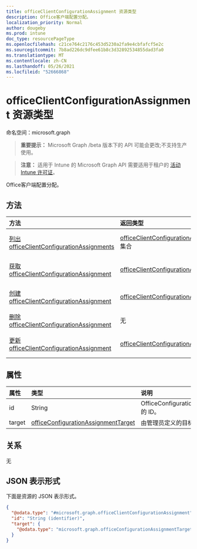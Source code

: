 ```yaml
---
title: officeClientConfigurationAssignment 资源类型
description: Office客户端配置分配。
localization_priority: Normal
author: dougeby
ms.prod: intune
doc_type: resourcePageType
ms.openlocfilehash: c21ce764c2176c453d5230a2fa9e4cbfafcf5e2c
ms.sourcegitcommit: 7b8ad226dc9dfee61b8c3d32892534855dad3fa0
ms.translationtype: MT
ms.contentlocale: zh-CN
ms.lasthandoff: 05/26/2021
ms.locfileid: "52666868"
---
```

# <a name="officeclientconfigurationassignment-resource-type"></a>officeClientConfigurationAssignment 资源类型

命名空间：microsoft.graph

> **重要提示：** Microsoft Graph /beta 版本下的 API 可能会更改;不支持生产使用。

> **注意：** 适用于 Intune 的 Microsoft Graph API 需要适用于租户的 [活动 Intune 许可证](https://go.microsoft.com/fwlink/?linkid=839381)。

Office客户端配置分配。

## <a name="methods"></a>方法
|方法|返回类型|说明|
|:---|:---|:---|
|[列出 officeClientConfigurationAssignments](../api/intune-cirrus-officeclientconfigurationassignment-list.md)|[officeClientConfigurationAssignment](../resources/intune-cirrus-officeclientconfigurationassignment.md) 集合|列出 [officeClientConfigurationAssignment](../resources/intune-cirrus-officeclientconfigurationassignment.md) 对象的属性和关系。|
|[获取 officeClientConfigurationAssignment](../api/intune-cirrus-officeclientconfigurationassignment-get.md)|[officeClientConfigurationAssignment](../resources/intune-cirrus-officeclientconfigurationassignment.md)|读取 [officeClientConfigurationAssignment](../resources/intune-cirrus-officeclientconfigurationassignment.md) 对象的属性和关系。|
|[创建 officeClientConfigurationAssignment](../api/intune-cirrus-officeclientconfigurationassignment-create.md)|[officeClientConfigurationAssignment](../resources/intune-cirrus-officeclientconfigurationassignment.md)|创建新的 [officeClientConfigurationAssignment](../resources/intune-cirrus-officeclientconfigurationassignment.md) 对象。|
|[删除 officeClientConfigurationAssignment](../api/intune-cirrus-officeclientconfigurationassignment-delete.md)|无|删除 [officeClientConfigurationAssignment](../resources/intune-cirrus-officeclientconfigurationassignment.md)。|
|[更新 officeClientConfigurationAssignment](../api/intune-cirrus-officeclientconfigurationassignment-update.md)|[officeClientConfigurationAssignment](../resources/intune-cirrus-officeclientconfigurationassignment.md)|更新 [officeClientConfigurationAssignment 对象](../resources/intune-cirrus-officeclientconfigurationassignment.md) 的属性。|

## <a name="properties"></a>属性
|属性|类型|说明|
|:---|:---|:---|
|id|String|OfficeConfigurationAssignment 的 ID。|
|target|[officeConfigurationAssignmentTarget](../resources/intune-cirrus-officeconfigurationassignmenttarget.md)|由管理员定义的目标分配。|

## <a name="relationships"></a>关系
无
## <a name="json-representation"></a>JSON 表示形式
下面是资源的 JSON 表示形式。
<!-- {
  "blockType": "resource",
  "keyProperty": "id",
  "@odata.type": "microsoft.graph.officeClientConfigurationAssignment"
}
-->
``` json
{
  "@odata.type": "#microsoft.graph.officeClientConfigurationAssignment",
  "id": "String (identifier)",
  "target": {
    "@odata.type": "microsoft.graph.officeConfigurationAssignmentTarget"
  }
}
```




